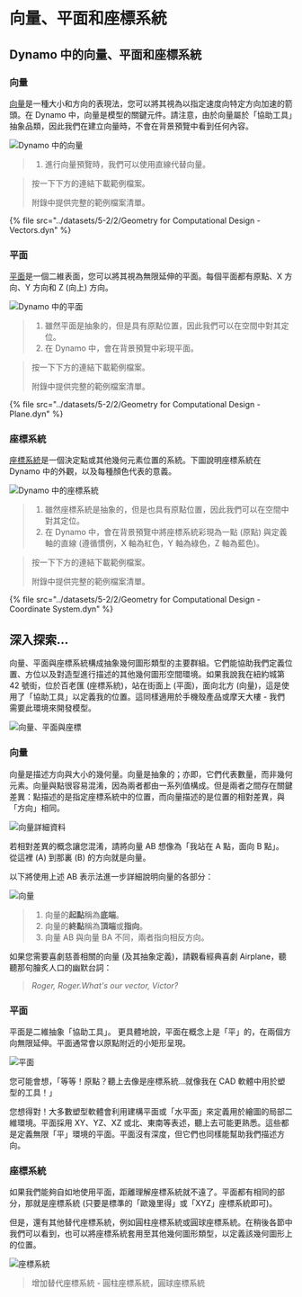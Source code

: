 # 向量、平面和座標系統

## Dynamo 中的向量、平面和座標系統

### 向量

[向量](2-vectors.md#vector-1)是一種大小和方向的表現法，您可以將其視為以指定速度向特定方向加速的箭頭。在 Dynamo 中，向量是模型的關鍵元件。請注意，由於向量屬於「協助工具」抽象品類，因此我們在建立向量時，不會在背景預覽中看到任何內容。

![Dynamo 中的向量](../images/5-2/2/GeometryforComputationalDesign-vectors.jpg)

> 1. 進行向量預覽時，我們可以使用直線代替向量。

> 按一下下方的連結下載範例檔案。
>
> 附錄中提供完整的範例檔案清單。

{% file src="../datasets/5-2/2/Geometry for Computational Design - Vectors.dyn" %}

### 平面

[平面](2-vectors.md#plane-1)是一個二維表面，您可以將其視為無限延伸的平面。每個平面都有原點、X 方向、Y 方向和 Z (向上) 方向。

![Dynamo 中的平面](../images/5-2/2/GeometryforComputationalDesign-plane.jpg)

> 1. 雖然平面是抽象的，但是具有原點位置，因此我們可以在空間中對其定位。
> 2. 在 Dynamo 中，會在背景預覽中彩現平面。

> 按一下下方的連結下載範例檔案。
>
> 附錄中提供完整的範例檔案清單。

{% file src="../datasets/5-2/2/Geometry for Computational Design - Plane.dyn" %}

### 座標系統

[座標系統](2-vectors.md#coordinate-system-1)是一個決定點或其他幾何元素位置的系統。下圖說明座標系統在 Dynamo 中的外觀，以及每種顏色代表的意義。

![Dynamo 中的座標系統](../images/5-2/2/GeometryforComputationalDesign-Coordinate.jpg)

> 1. 雖然座標系統是抽象的，但是也具有原點位置，因此我們可以在空間中對其定位。
> 2. 在 Dynamo 中，會在背景預覽中將座標系統彩現為一點 (原點) 與定義軸的直線 (遵循慣例，X 軸為紅色，Y 軸為綠色，Z 軸為藍色)。

> 按一下下方的連結下載範例檔案。
>
> 附錄中提供完整的範例檔案清單。

{% file src="../datasets/5-2/2/Geometry for Computational Design - Coordinate System.dyn" %}

## 深入探索...

向量、平面與座標系統構成抽象幾何圖形類型的主要群組。它們能協助我們定義位置、方位以及對造型進行描述的其他幾何圖形空間環境。如果我說我在紐約城第 42 號街，位於百老匯 (座標系統)，站在街面上 (平面)，面向北方 (向量)，這是使用了「協助工具」以定義我的位置。這同樣適用於手機殼產品或摩天大樓 - 我們需要此環境來開發模型。

![向量、平面與座標](../images/5-2/2/VectorsPlanesCoodinates.jpg)

### 向量

向量是描述方向與大小的幾何量。向量是抽象的；亦即，它們代表數量，而非幾何元素。向量與點很容易混淆，因為兩者都由一系列值構成。但是兩者之間存在關鍵差異：點描述的是指定座標系統中的位置，而向量描述的是位置的相對差異，與「方向」相同。

![向量詳細資料](../images/5-2/2/Vector-Detailed.jpg)

若相對差異的概念讓您混淆，請將向量 AB 想像為「我站在 A 點，面向 B 點」。 從這裡 (A) 到那裏 (B) 的方向就是向量。

以下將使用上述 AB 表示法進一步詳細說明向量的各部分：

![向量](../images/5-2/2/Vector.jpg)

> 1. 向量的**起點**稱為**底端**。
> 2. 向量的**終點**稱為**頂端**或**指向**。
> 3. 向量 AB 與向量 BA 不同，兩者指向相反方向。

如果您需要喜劇慈善相關的向量 (及其抽象定義)，請觀看經典喜劇 Airplane，聽聽那句膾炙人口的幽默台詞：

> _Roger, Roger.What's our vector, Victor?_

### 平面

平面是二維抽象「協助工具」。 更具體地說，平面在概念上是「平」的，在兩個方向無限延伸。平面通常會以原點附近的小矩形呈現。

![平面](../images/5-2/2/Plane.jpg)

您可能會想，「等等！原點？聽上去像是座標系統...就像我在 CAD 軟體中用於塑型的工具！」

您想得對！大多數塑型軟體會利用建構平面或「水平面」來定義用於繪圖的局部二維環境。平面採用 XY、YZ、XZ 或北、東南等表述，聽上去可能更熟悉。這些都是定義無限「平」環境的平面。平面沒有深度，但它們也同樣能幫助我們描述方向。

### 座標系統

如果我們能夠自如地使用平面，距離理解座標系統就不遠了。平面都有相同的部分，那就是座標系統 (只要是標準的「歐幾里得」或「XYZ」座標系統即可)。

但是，還有其他替代座標系統，例如圓柱座標系統或圓球座標系統。在稍後各節中我們可以看到，也可以將座標系統套用至其他幾何圖形類型，以定義該幾何圖形上的位置。

![座標系統](../images/5-2/2/CoordinateSystem.jpg)

> 增加替代座標系統 - 圓柱座標系統，圓球座標系統
